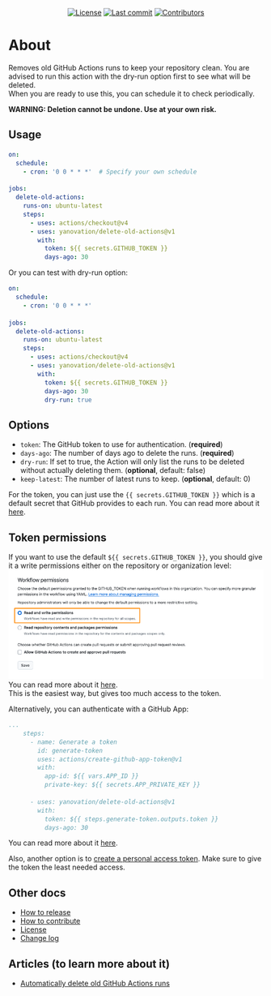 <div align="center">

[![License](https://img.shields.io/github/license/yanovation/delete-old-actions?color=blue&label=License&style=flat-square)](https://github.com/yanovation/delete-old-actions/blob/main/LICENSE.md)
[![Last commit](https://img.shields.io/github/last-commit/yanovation/delete-old-actions.svg?color=blue&style=flat-square)](https://github.com/yanovation/delete-old-actions/commits/main)
[![Contributors](https://img.shields.io/github/contributors/yanovation/delete-old-actions?color=blue&style=flat-square)](https://github.com/yanovation/delete-old-actions/graphs/contributors)
</div>

# About

Removes old GitHub Actions runs to keep your repository clean.
You are advised to run this action with the dry-run option first to see what will be deleted.  
When you are ready to use this, you can schedule it to check periodically.

**WARNING: Deletion cannot be undone. Use at your own risk.**

## Usage

```yaml
on:
  schedule:
    - cron: '0 0 * * *'  # Specify your own schedule

jobs:
  delete-old-actions:
    runs-on: ubuntu-latest
    steps:
      - uses: actions/checkout@v4
      - uses: yanovation/delete-old-actions@v1
        with:
          token: ${{ secrets.GITHUB_TOKEN }}
          days-ago: 30
```

Or you can test with dry-run option:

```yaml
on:
  schedule:
    - cron: '0 0 * * *'

jobs:
  delete-old-actions:
    runs-on: ubuntu-latest
    steps:
      - uses: actions/checkout@v4
      - uses: yanovation/delete-old-actions@v1
        with:
          token: ${{ secrets.GITHUB_TOKEN }}
          days-ago: 30
          dry-run: true 
```

## Options

* `token`: The GitHub token to use for authentication. (**required**)
* `days-ago`: The number of days ago to delete the runs. (**required**)
* `dry-run`: If set to true, the Action will only list the runs to be deleted without actually deleting them. (**optional**,
  default: false)
* `keep-latest`: The number of latest runs to keep. (**optional**, default: 0)

For the token, you can just use the `{{ secrets.GITHUB_TOKEN }}` which is a default secret that GitHub provides to each
run. You can read more about
it [here](https://docs.github.com/en/actions/security-for-github-actions/security-guides/automatic-token-authentication).

## Token permissions
If you want to use the default `${{ secrets.GITHUB_TOKEN }}`, you should give it a write permissions either on the 
repository or organization level:  
![How to give default write access to GITHUB_TOKEN](/_docs/img/github-token-permission.png)
You can read more about it [here](https://docs.github.com/en/actions/security-guides/automatic-token-authentication).  
This is the easiest way, but gives too much access to the token.

Alternatively, you can authenticate with a GitHub App:
```yaml
...
    steps:
      - name: Generate a token
        id: generate-token
        uses: actions/create-github-app-token@v1
        with:
          app-id: ${{ vars.APP_ID }}
          private-key: ${{ secrets.APP_PRIVATE_KEY }}

      - uses: yanovation/delete-old-actions@v1
        with:
          token: ${{ steps.generate-token.outputs.token }}
          days-ago: 30
```
You can read more about it [here](https://docs.github.com/en/apps/creating-github-apps/authenticating-with-a-github-app/making-authenticated-api-requests-with-a-github-app-in-a-github-actions-workflow#authenticating-with-a-github-app).

Also, another option is to [create a personal access token](https://docs.github.com/en/authentication/keeping-your-account-and-data-secure/managing-your-personal-access-tokens).
Make sure to give the token the least needed access.

## Other docs

- [How to release](./_docs/release.md)
- [How to contribute](./CONTRIBUTING.md)
- [License](./LICENSE.md)
- [Change log](./CHANGELOG.md)

## Articles (to learn more about it)
- [Automatically delete old GitHub Actions runs](https://pooyan.info/articles/delete-old-github-actions-runs)

